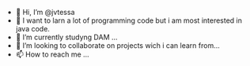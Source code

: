 - 👋 Hi, I’m @jvtessa 
- 👀 I want to larn a lot of programming code but i am most interested in java code.
- 🌱 I’m currently studyng DAM  ... 
- 💞️ I’m looking to collaborate on projects wich i can learn from...
- 📫 How to reach me ...

<!---
jvtessa/jvtessa is a ✨ special ✨ repository because its `README.md` (this file) appears on your GitHub profile.
You can click the Preview link to take a look at your changes.
--->
